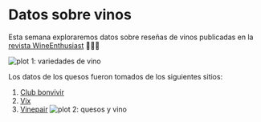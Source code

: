 # Datos sobre vinos

Esta semana exploraremos datos sobre reseñas de vinos publicadas en la [revista WineEnthusiast](https://www.winemag.com/?s=&drink_type=wine) 🍷🍷🍷

![plot 1: variedades de vino](https://github.com/r0mymendez/R/blob/master/DatosDeMiercoles/20190612/plot1.jpg)

Los datos de los quesos fueron tomados de los siguientes sitios:
1. [Club bonvivir](https://www.bonvivir.com/2013/01/17/quesos-vinos/)
2. [Vix](https://www.vix.com/es/imj/gourmet/2008/03/26/guia-de-vinos-y-quesos)
3. [Vinepair](https://vinepair.com/wine-blog/an-illustrated-guide-to-pairing-wine-and-cheese/)
![plot 2: quesos y vino](https://github.com/r0mymendez/R/blob/master/DatosDeMiercoles/20190612/plot2.jpg)
